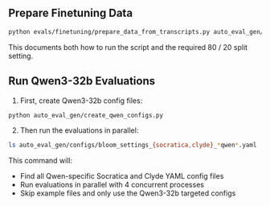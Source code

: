 ## Prepare Finetuning Data

```bash
python evals/finetuning/prepare_data_from_transcripts.py auto_eval_gen/results/transcripts auto_eval_gen/results_debiased/transcripts --train_split 80 --output_prefix finetuning_data
```

This documents both how to run the script and the required 80 / 20 split setting.

## Run Qwen3-32b Evaluations

1. First, create Qwen3-32b config files:

```bash
python auto_eval_gen/create_qwen_configs.py
```

2. Then run the evaluations in parallel:

```bash
ls auto_eval_gen/configs/bloom_settings_{socratica,clyde}_*qwen*.yaml | xargs -P 4 -I {} python auto_eval_gen/bloom_eval.py {}
```

This command will:

- Find all Qwen-specific Socratica and Clyde YAML config files
- Run evaluations in parallel with 4 concurrent processes
- Skip example files and only use the Qwen3-32b targeted configs
